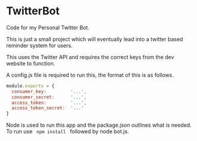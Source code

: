 # TwitterBot
Code for my Personal Twitter Bot.


This is just a small project which will eventually lead into a twitter based reminder system for users.

This uses the Twitter API and requires the correct keys from the dev website to function.

A config.js file is required to run this, the format of this is as follows.
``` javascript
module.exports = {
  consumer_key:         '...',
  consumer_secret:      '...',
  access_token:         '...',
  access_token_secret:  '...'
}
```

Node is used to run this app and the package.json outlines what is needed.
To run use <code> npm install </code> followed by node bot.js.
